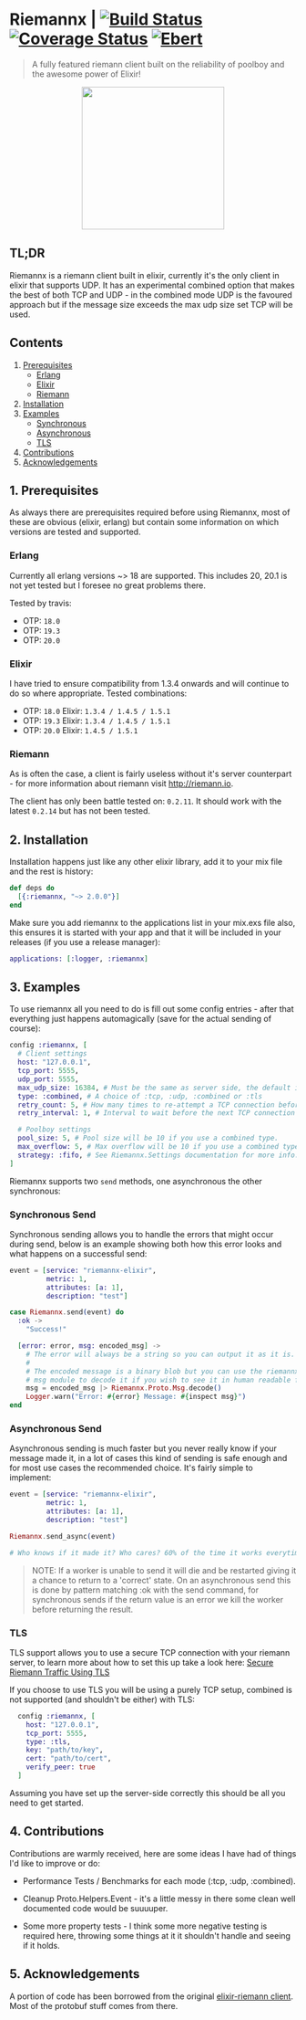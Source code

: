 # Riemannx | [![Build Status](https://travis-ci.org/hazardfn/riemannx.svg?branch=master "Build Status")](http://travis-ci.org/hazardfn/riemannx) [![Coverage Status](https://coveralls.io/repos/github/hazardfn/riemannx/badge.svg?branch=master)](https://coveralls.io/github/hazardfn/riemannx?branch=master) [![Ebert](https://ebertapp.io/github/hazardfn/riemannx.svg)](https://ebertapp.io/github/hazardfn/riemannx)

> A fully featured riemann client built on the reliability of poolboy and the
> awesome power of Elixir!

<p align="center">
<img src="https://upload.wikimedia.org/wikipedia/commons/8/82/Georg_Friedrich_Bernhard_Riemann.jpeg" height="250" width="250">
</p>

## TL;DR

Riemannx is a riemann client built in elixir, currently it's the only client in elixir that supports UDP. It has an experimental combined option that makes the best of both TCP and UDP - in the combined mode UDP is the favoured approach but if the message size exceeds the max udp size set TCP will be used.

## Contents

1. [Prerequisites](#prerequisites)
    * [Erlang](#erlang)
    * [Elixir](#elixir)
    * [Riemann](#riemann)
2. [Installation](#installation)
3. [Examples](#examples)
    * [Synchronous](#sync)
    * [Asynchronous](#async)
    * [TLS](#tls)
4. [Contributions](#contribute)
5. [Acknowledgements](#ack)

## 1. Prerequisites<a name="prerequisites"></a>

As always there are prerequisites required before using Riemannx, most of these are obvious (elixir, erlang) but contain some information on which versions are tested and supported.

### Erlang<a name="erlang"></a>

Currently all erlang versions ~> 18 are supported. This includes 20, 20.1 is not yet tested but I foresee no great problems there.

Tested by travis:

* OTP: `18.0`
* OTP: `19.3`
* OTP: `20.0`

### Elixir<a name="elixir"></a>

I have tried to ensure compatibility from 1.3.4 onwards and will continue to do so where appropriate. Tested combinations:

* OTP: `18.0` Elixir: `1.3.4 / 1.4.5 / 1.5.1`
* OTP: `19.3` Elixir: `1.3.4 / 1.4.5 / 1.5.1`
* OTP: `20.0` Elixir: `1.4.5 / 1.5.1`

### Riemann<a name="riemann"></a>

As is often the case, a client is fairly useless without it's server counterpart - for more information about riemann visit http://riemann.io.

The client has only been battle tested on: `0.2.11`. It should work with the latest `0.2.14` but has not been tested.

## 2. Installation<a name="installation"></a>

Installation happens just like any other elixir library, add it to your mix file and the rest is history:

```elixir
def deps do
  [{:riemannx, "~> 2.0.0"}]
end
```

Make sure you add riemannx to the applications list in your mix.exs file also, this ensures it is started with your app and that it will be included in your releases (if you use a release manager):

```elixir
applications: [:logger, :riemannx]
```

## 3. Examples<a name="examples"></a>

To use riemannx all you need to do is fill out some config entries - after that everything just happens automagically (save for the actual sending of course):

```elixir
config :riemannx, [
  # Client settings
  host: "127.0.0.1",
  tcp_port: 5555,
  udp_port: 5555,
  max_udp_size: 16384, # Must be the same as server side, the default is riemann's default.
  type: :combined, # A choice of :tcp, :udp, :combined or :tls
  retry_count: 5, # How many times to re-attempt a TCP connection before crashing.
  retry_interval: 1, # Interval to wait before the next TCP connection attempt.

  # Poolboy settings
  pool_size: 5, # Pool size will be 10 if you use a combined type.
  max_overflow: 5, # Max overflow will be 10 if you use a combined type.
  strategy: :fifo, # See Riemannx.Settings documentation for more info.
]
```

Riemannx supports two `send` methods, one asynchronous the other synchronous:

### Synchronous Send<a name="sync"></a>

Synchronous sending allows you to handle the errors that might occur during send, below is an example showing both how this error looks and what happens on a successful send:

```elixir
event = [service: "riemannx-elixir",
         metric: 1,
         attributes: [a: 1],
         description: "test"]

case Riemannx.send(event) do
  :ok ->
    "Success!"

  [error: error, msg: encoded_msg] ->
    # The error will always be a string so you can output it as it is.
    #
    # The encoded message is a binary blob but you can use the riemannx proto
    # msg module to decode it if you wish to see it in human readable form.
    msg = encoded_msg |> Riemannx.Proto.Msg.decode()
    Logger.warn("Error: #{error} Message: #{inspect msg}")
end
```

### Asynchronous Send<a name="async"></a>

Asynchronous sending is much faster but you never really know if your message made it, in a lot of cases this kind of sending is safe enough and for most use cases the recommended choice. It's fairly simple to implement:

```elixir
event = [service: "riemannx-elixir",
         metric: 1,
         attributes: [a: 1],
         description: "test"]

Riemannx.send_async(event)

# Who knows if it made it? Who cares? 60% of the time it works everytime!
```

> NOTE: If a worker is unable to send it will die and be restarted giving it a chance to return to a 'correct' state. On an asynchronous send this is done by pattern matching :ok with the send command, for synchronous sends if the return value is an error we kill the worker before returning the result.

### TLS<a name="tls"></a>

TLS support allows you to use a secure TCP connection with your riemann server, to learn more about how to set this up take a look here: [Secure Riemann Traffic Using TLS](http://riemann.io/howto.html#securing-traffic-using-tls)

If you choose to use TLS you will be using a purely TCP setup, combined is not supported (and shouldn't be either) with TLS:

```elixir
  config :riemannx, [
    host: "127.0.0.1",
    tcp_port: 5555,
    type: :tls,
    key: "path/to/key",
    cert: "path/to/cert",
    verify_peer: true
  ]
```
Assuming you have set up the server-side correctly this should be all you need to get started.

## 4. Contributions<a name="contribute"></a>

Contributions are warmly received, here are some ideas I have had of things I'd like to improve or do:

  * Performance Tests / Benchmarks for each mode (:tcp, :udp, :combined).

  * Cleanup Proto.Helpers.Event - it's a little messy in there some clean well documented code would be suuuuper.

  * Some more property tests - I think some more negative testing is required here, throwing some things at it it shouldn't handle and seeing if it holds.

## 5. Acknowledgements<a name="ack"></a>

A portion of code has been borrowed from the original [elixir-riemann client](https://github.com/koudelka/elixir-riemann). Most of the protobuf stuff comes from there.
